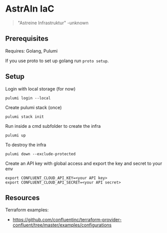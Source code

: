 # AstrAIn IaC

> "Astreine Infrastruktur" -unknown

## Prerequisites

Requires: Golang, Pulumi

If you use proto to set up golang run `proto setup`.

## Setup

Login with local storage (for now)
```
pulumi login --local
```

Create pulumi stack (once)
```
pulumi stack init
```

Run inside a cmd subfolder to create the infra
```
pulumi up
```

To destroy the infra
```
pulumi down --exclude-protected
```


Create an API key with global access and export the key and secret to your env

```
export CONFLUENT_CLOUD_API_KEY=<your API key>
export CONFLUENT_CLOUD_API_SECRET=<your API secret>
```

## Resources

Terraform examples:
- https://github.com/confluentinc/terraform-provider-confluent/tree/master/examples/configurations
